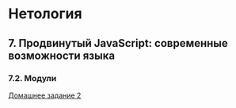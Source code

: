 # Нетология
## 7. Продвинутый JavaScript: современные возможности языка
### 7.2. Модули
[Домашнее задание 2](https://github.com/netology-code/ajs-homeworks/tree/ajs8/modules)